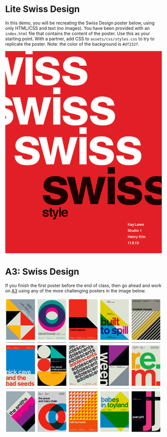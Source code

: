 # Lite Swiss Design

In this demo, you will be recreating the Swiss Design poster below, using only HTML/CSS and text (no images).
You have been provided with an `index.html` file that contains the content of the poster. Use this as your starting
point. With a partner, add CSS to `assets/css/styles.css` to try to replicate the poster. Note: the color of the background
is `#df232f`.

![Swiss](posters/swiss.jpg)

# A3: Swiss Design

If you finish the first poster before the end of class, then go ahead and work on [A3](https://docs.google.com/document/d/e/2PACX-1vTyxC8QLyEKx5TlT6LKVM3jx_8f0erQ1_3xlA6drn2vrGPoGENqtZCcoiNurLLh4jgfT9lOVX_9FfLo/pub) using any of the more challenging posters in the image below.

![More Posters](posters/more.png)
